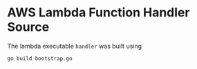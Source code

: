 # AWS Lambda Function Handler Source

The lambda executable `handler` was built using

``` shell
go build bootstrap.go
```
